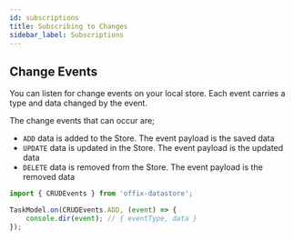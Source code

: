 ```yaml
---
id: subscriptions
title: Subscribing to Changes
sidebar_label: Subscriptions
---
```


## Change Events

You can listen for change events on your local store.
Each event carries a type and data changed by the event.

The change events that can occur are;
- `ADD` data is added to the Store.  The event payload is the saved data
- `UPDATE` data is updated in the Store. The event payload is the updated data
- `DELETE` data is removed from the Store. The event payload is the removed data

```typescript
import { CRUDEvents } from 'offix-datastore';

TaskModel.on(CRUDEvents.ADD, (event) => {
    console.dir(event); // { eventType, data }
});
```
